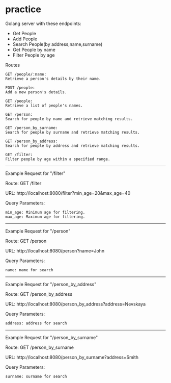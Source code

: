 # practice
Golang server with these endpoints:
<ul>
<li>Get People</li>  
  <li>Add People</li> 
  <li>Search People(by address,name,surname)</li> 
  <li>Get People by name</li> 
  <li>Filter People by age</li> 
</ul>

Routes

    GET /people/:name:
    Retrieve a person's details by their name.

    POST /people:
    Add a new person's details.

    GET /people:
    Retrieve a list of people's names.

    GET /person:
    Search for people by name and retrieve matching results.

    GET /person_by_surname:
    Search for people by surname and retrieve matching results.
    
    GET /person_by_address:
    Search for people by address and retrieve matching results.
    
    GET /filter:
    Filter people by age within a specified range.
---
Example Request for "/filter"

Route: GET /filter

URL: http://localhost:8080/filter?min_age=20&max_age=40

Query Parameters:

    min_age: Minimum age for filtering.
    max_age: Maximum age for filtering.

---
Example Request for "/person"

Route: GET /person

URL: http://localhost:8080/person?name=John

Query Parameters:

    name: name for search
---
Example Request for "/person_by_address"

Route: GET /person_by_address

URL: http://localhost:8080/person_by_address?address=Nevskaya

Query Parameters:

    address: address for search
---
Example Request for "/person_by_surname"

Route: GET /person_by_surname

URL: http://localhost:8080/person_by_surname?address=Smith

Query Parameters:

    surname: surname for search

